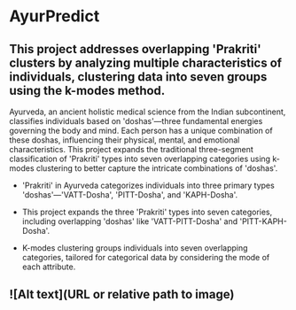 
# AyurPredict

## This project addresses overlapping 'Prakriti' clusters  by analyzing multiple characteristics of individuals, clustering data into seven groups using the k-modes method.

Ayurveda, an ancient holistic medical science from the Indian subcontinent, classifies individuals based on 'doshas'—three fundamental energies governing the body and mind. Each person has a unique combination of these doshas, influencing their physical, mental, and emotional characteristics. This project expands the traditional three-segment classification of 'Prakriti' types into seven overlapping categories using k-modes clustering to better capture the intricate combinations of 'doshas'.

* 'Prakriti' in Ayurveda categorizes individuals into three primary types 'doshas'—'VATT-Dosha', 'PITT-Dosha', and 'KAPH-Dosha'.

* This project expands the three 'Prakriti' types into seven categories, including overlapping 'doshas' like 'VATT-PITT-Dosha' and 'PITT-KAPH-Dosha'.
  
* K-modes clustering groups individuals into seven overlapping categories, tailored for categorical data by considering the mode of each attribute.

## ![Alt text](URL or relative path to image)
